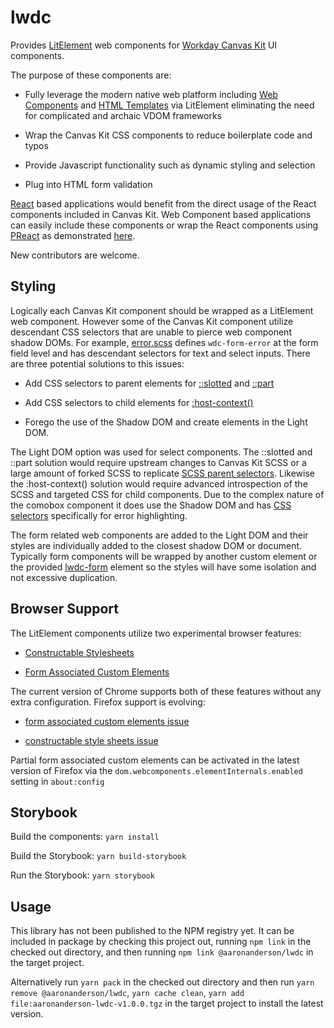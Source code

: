 # lwdc

Provides [LitElement](https://lit-element.polymer-project.org/) web components for [Workday Canvas Kit](https://github.com/Workday/canvas-kit) UI components. 

The purpose of these components are:

* Fully leverage the modern native web platform including [Web Components](https://developer.mozilla.org/en-US/docs/Web/Web_Components) and [HTML Templates](https://developer.mozilla.org/en-US/docs/Web/HTML/Element/template) via LitElement eliminating the need for complicated and archaic VDOM frameworks

* Wrap the Canvas Kit CSS components to reduce boilerplate code and typos

* Provide Javascript functionality such as dynamic styling and selection

* Plug into HTML form validation

[React](https://reactjs.org/) based applications would benefit from the direct usage of the React components included in Canvas Kit. Web Component based applications can easily include these components or wrap the React components using [PReact](https://preactjs.com/) as demonstrated [here](https://github.com/aaronanderson/lit-react).

New contributors are welcome.

## Styling

Logically each Canvas Kit component should be wrapped as a LitElement web component. However some of the Canvas Kit component utilize descendant CSS selectors that are unable to pierce web component shadow DOMs.  For example, [error.scss](https://github.com/Workday/canvas-kit/blob/master/modules/common/css/lib/errors.scss) defines `wdc-form-error` at the form field level and has descendant selectors for text and select inputs. There are three potential solutions to this issues:

* Add CSS selectors to parent elements for [::slotted](https://developer.mozilla.org/en-US/docs/Web/CSS/::slotted) and [::part](https://developer.mozilla.org/en-US/docs/Web/CSS/::part)

* Add CSS selectors to child elements for  [:host-context()](https://developer.mozilla.org/en-US/docs/Web/CSS/:host-context())

* Forego the use of the Shadow DOM and create elements in the Light DOM.

The Light DOM option was used for select components. The ::slotted and ::part solution would require upstream changes to Canvas Kit SCSS or a large amount of forked SCSS to replicate [SCSS parent selectors](https://sass-lang.com/documentation/style-rules/parent-selector). Likewise the :host-context() solution would require advanced introspection of the SCSS and targeted CSS for child components. Due to the complex nature of the comobox component it does use the Shadow DOM and has [CSS selectors](lib/lwdc-combobox.scss) specifically for error highlighting.  

The form related web components are added to the Light DOM and their styles are individually added to the closest shadow DOM or document. Typically form components will be wrapped by another custom element or the provided [lwdc-form](lib/lwdc-form.ts) element so the styles will have some isolation and not excessive duplication. 

## Browser Support

The LitElement components utilize two experimental browser features:

* [Constructable Stylesheets](https://developers.google.com/web/updates/2019/02/constructable-stylesheets)

* [Form Associated Custom Elements](https://html.spec.whatwg.org/multipage/custom-elements.html#custom-elements-face-example)

The current version of Chrome supports both of these features without any extra configuration. Firefox support is evolving:

* [form associated custom elements issue](https://bugzilla.mozilla.org/show_bug.cgi?id=1552327)

* [constructable style sheets issue](https://bugzilla.mozilla.org/show_bug.cgi?id=1520690)

Partial form associated custom elements can be activated in the latest version of Firefox via the  `dom.webcomponents.elementInternals.enabled` setting in `about:config`

## Storybook

Build the components: `yarn install`

Build the Storybook: `yarn build-storybook`

Run the Storybook: `yarn storybook`

## Usage

This library has not been published to the NPM registry yet. It can be included in package by checking this project out, running `npm link` in the checked out directory, and then running `npm link @aaronanderson/lwdc` in the target project.

Alternatively run `yarn pack` in the checked out directory and then run `yarn remove @aaronanderson/lwdc`, `yarn cache clean`, `yarn add file:aaronanderson-lwdc-v1.0.0.tgz`  in the target project to install the latest version.


